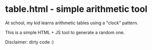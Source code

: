 # table.html - simple arithmetic tool

At school, my kid learns arithmetic tables using a "clock" pattern.

This is a simple HTML + JS tool to generate a random one.

Disclaimer: dirty code :)
